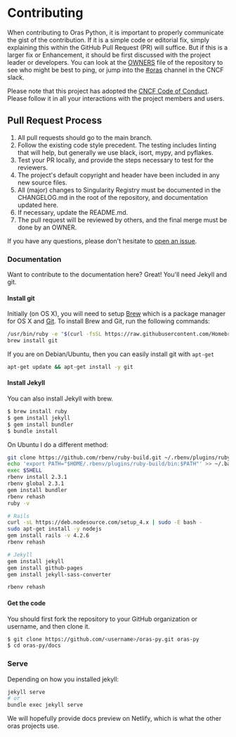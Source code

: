 # Contributing

When contributing to Oras Python, it is important to properly communicate the gist of the contribution. 
If it is a simple code or editorial fix, simply explaining this within the GitHub Pull Request (PR) will suffice. But if this is a larger 
fix or Enhancement, it should be first discussed with the project leader or developers.
You can look at the [OWNERS](https://github.com/oras-project/oras-py/blob/main/OWNERS.md) file of the repository to see who might be best to ping,
or jump into the [#oras](https://cloud-native.slack.com/archives/CJ1KHJM5Z) channel in the
CNCF slack.

Please note that this project has adopted the [CNCF Code of Conduct](https://github.com/cncf/foundation/blob/master/code-of-conduct.md).
Please follow it in all your interactions with the project members and users.

## Pull Request Process

1. All pull requests should go to the main branch.
2. Follow the existing code style precedent. The testing includes linting that will help, but generally we use black, isort, mypy, and pyflakes.
3. Test your PR locally, and provide the steps necessary to test for the reviewers.
4. The project's default copyright and header have been included in any new source files.
5. All (major) changes to Singularity Registry must be documented in the CHANGELOG.md in the root of the repository, and documentation updated here.
6. If necessary, update the README.md.
7. The pull request will be reviewed by others, and the final merge must be done by an OWNER.

If you have any questions, please don't hesitate to [open an issue](https://github.com/oras-project/oras-py/issues).


### Documentation

Want to contribute to the documentation here? Great! You'll need Jekyll and git.

#### Install git

Initially (on OS X), you will need to setup [Brew](http://brew.sh/) which is a package manager for OS X and [Git](https://git-scm.com/). To install Brew and Git, run the following commands:

```bash
/usr/bin/ruby -e "$(curl -fsSL https://raw.githubusercontent.com/Homebrew/install/master/install)"
brew install git
```
If you are on Debian/Ubuntu, then you can easily install git with `apt-get`

```bash
apt-get update && apt-get install -y git
```

#### Install Jekyll

You can also install Jekyll with brew.

```bash
$ brew install ruby
$ gem install jekyll
$ gem install bundler
$ bundle install
```

On Ubuntu I do a different method:

```bash
git clone https://github.com/rbenv/ruby-build.git ~/.rbenv/plugins/ruby-build
echo 'export PATH="$HOME/.rbenv/plugins/ruby-build/bin:$PATH"' >> ~/.bashrc
exec $SHELL
rbenv install 2.3.1
rbenv global 2.3.1
gem install bundler
rbenv rehash
ruby -v

# Rails
curl -sL https://deb.nodesource.com/setup_4.x | sudo -E bash -
sudo apt-get install -y nodejs
gem install rails -v 4.2.6
rbenv rehash

# Jekyll
gem install jekyll
gem install github-pages
gem install jekyll-sass-converter

rbenv rehash
```

#### Get the code

You should first fork the repository to your GitHub organization or username,
and then clone it.

```bash
$ git clone https://github.com/<username>/oras-py.git oras-py
$ cd oras-py/docs
```

### Serve

Depending on how you installed jekyll:

```bash
jekyll serve
# or
bundle exec jekyll serve
```

We will hopefully provide docs preview on Netlify, which is what the other
oras projects use.
